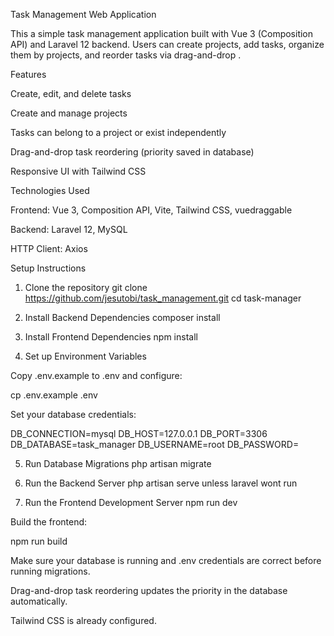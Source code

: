 Task Management Web Application

This a simple task management application built with Vue 3 (Composition API) and Laravel 12 backend. Users can create projects, add tasks, organize them by projects, and reorder tasks via drag-and-drop . 



Features

Create, edit, and delete tasks

Create and manage projects

Tasks can belong to a project or exist independently

Drag-and-drop task reordering (priority saved in database)

Responsive UI with Tailwind CSS 



Technologies Used

Frontend: Vue 3, Composition API, Vite, Tailwind CSS, vuedraggable

Backend: Laravel 12, MySQL

HTTP Client: Axios



Setup Instructions

1. Clone the repository
   git clone https://github.com/jesutobi/task_management.git
   cd task-manager

2. Install Backend Dependencies
   composer install

3. Install Frontend Dependencies
   npm install

4. Set up Environment Variables

Copy .env.example to .env and configure:

cp .env.example .env

Set your database credentials:

DB_CONNECTION=mysql
DB_HOST=127.0.0.1
DB_PORT=3306
DB_DATABASE=task_manager
DB_USERNAME=root
DB_PASSWORD=


5. Run Database Migrations
   php artisan migrate

6. Run the Backend Server
   php artisan serve unless laravel wont run

7. Run the Frontend Development Server
   npm run dev

Build the frontend:

npm run build

Make sure your database is running and .env credentials are correct before running migrations.

Drag-and-drop task reordering updates the priority in the database automatically.

Tailwind CSS is already configured.
